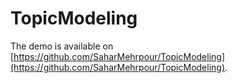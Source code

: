 # TopicModeling

The demo is available on [https://github.com/SaharMehrpour/TopicModeling](https://github.com/SaharMehrpour/TopicModeling).
